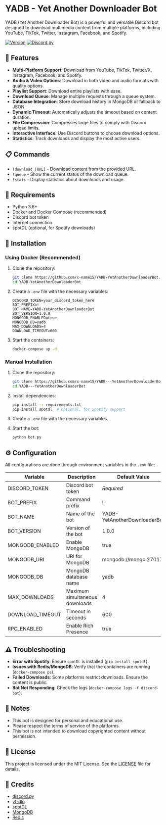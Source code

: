 # YADB - Yet Another Downloader Bot

YADB (Yet Another Downloader Bot) is a powerful and versatile Discord bot designed to download multimedia content from multiple platforms, including YouTube, TikTok, Twitter, Instagram, Facebook, and Spotify.

[![Version](https://img.shields.io/badge/version-1.0.0-blue)](https://github.com/x-name15/YADB---YetAnotherDownloaderBot)
[![Discord.py](https://img.shields.io/badge/discord.py-2.0+-blueviolet)](https://discordpy.readthedocs.io/)

## 🌟 Features

- **Multi-Platform Support**: Download from YouTube, TikTok, Twitter/X, Instagram, Facebook, and Spotify.
- **Audio & Video Options**: Download in both video and audio formats with quality options.
- **Playlist Support**: Download entire playlists with ease.
- **Download Queue**: Manage multiple requests through a queue system.
- **Database Integration**: Store download history in MongoDB or fallback to JSON.
- **Dynamic Timeout**: Automatically adjusts the timeout based on content duration.
- **File Compression**: Compresses large files to comply with Discord upload limits.
- **Interactive Interface**: Use Discord buttons to choose download options.
- **Statistics**: Track downloads and display the most active users.

## 📋 Commands

- `!download [URL]` - Download content from the provided URL.
- `!queue` - Show the current status of the download queue.
- `!stats` - Display statistics about downloads and usage.

## 🔧 Requirements

- Python 3.8+
- Docker and Docker Compose (recommended)
- Discord bot token
- Internet connection
- spotDL (optional, for Spotify downloads)

## 🚀 Installation

### Using Docker (Recommended)

1. Clone the repository:
   ```bash
   git clone https://github.com/x-name15/YADB-YetAnotherDownloaderBot.git
   cd YADB-YetAnotherDownloaderBot
   ```

2. Create a `.env` file with the necessary variables:
   ```
   DISCORD_TOKEN=your_discord_token_here
   BOT_PREFIX=!
   BOT_NAME=YADB-YetAnotherDownloaderBot
   BOT_VERSION=1.0.0
   MONGODB_ENABLED=true
   MONGODB_DB=yadb
   MAX_DOWNLOADS=4
   DOWNLOAD_TIMEOUT=600
   ```

3. Start the containers:
   ```bash
   docker-compose up -d
   ```

### Manual Installation

1. Clone the repository:
   ```bash
   git clone https://github.com/x-name15/YADB---YetAnotherDownloaderBot.git
   cd YADB---YetAnotherDownloaderBot
   ```

2. Install dependencies:
   ```bash
   pip install -r requirements.txt
   pip install spotdl  # Optional, for Spotify support
   ```

3. Create a `.env` file with the necessary variables.

4. Start the bot:
   ```bash
   python bot.py
   ```

## ⚙️ Configuration

All configurations are done through environment variables in the `.env` file:

| Variable         | Description                       | Default Value                  |
|------------------|-----------------------------------|--------------------------------|
| DISCORD_TOKEN    | Discord bot token                | *Required*                    |
| BOT_PREFIX       | Command prefix                   | !                              |
| BOT_NAME         | Name of the bot                  | YADB-YetAnotherDownloaderBot  |
| BOT_VERSION      | Version of the bot               | 1.0.0                         |
| MONGODB_ENABLED  | Enable MongoDB                   | true                          |
| MONGODB_URI      | URI for MongoDB                  | mongodb://mongo:27017/        |
| MONGODB_DB       | MongoDB database name            | yadb                          |
| MAX_DOWNLOADS    | Maximum simultaneous downloads   | 4                              |
| DOWNLOAD_TIMEOUT | Timeout in seconds               | 600                            |
| RPC_ENABLED      | Enable Rich Presence             | true                           |

## ⚠️ Troubleshooting

- **Error with Spotify**: Ensure `spotDL` is installed (`pip install spotdl`).
- **Issues with Redis/MongoDB**: Verify that the containers are running (`docker-compose ps`).
- **Failed Downloads**: Some platforms restrict downloads. Ensure the content is public.
- **Bot Not Responding**: Check the logs (`docker-compose logs -f discord-bot`).

## 📝 Notes

- This bot is designed for personal and educational use.
- Please respect the terms of service of the platforms.
- This bot is not intended to download copyrighted content without permission.

## 📄 License

This project is licensed under the MIT License. See the [LICENSE](LICENSE) file for details.

## 🙏 Credits

- [discord.py](https://github.com/Rapptz/discord.py)
- [yt-dlp](https://github.com/yt-dlp/yt-dlp)
- [spotDL](https://github.com/spotDL/spotify-downloader)
- [MongoDB](https://www.mongodb.com/)
- [Redis](https://redis.io/)
